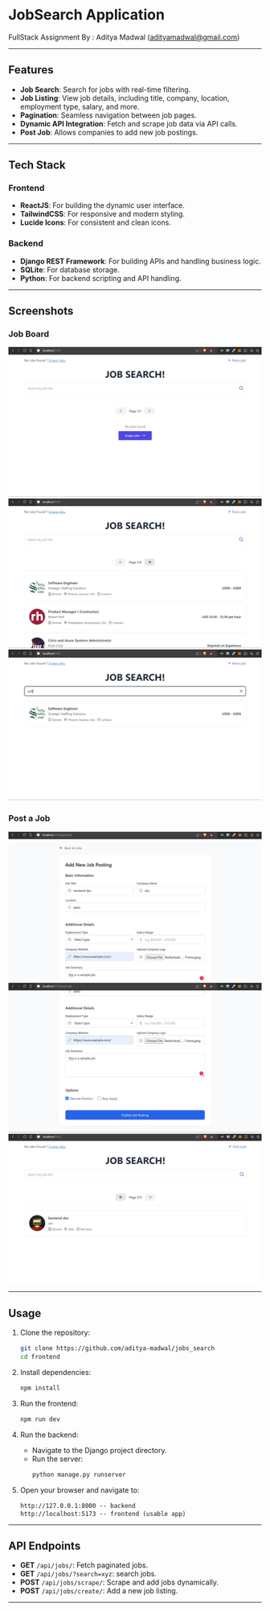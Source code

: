 # JobSearch Application

FullStack Assignment By :
Aditya Madwal
(adityamadwal@gmail.com)

---

## Features

- **Job Search**: Search for jobs with real-time filtering.
- **Job Listing**: View job details, including title, company, location, employment type, salary, and more.
- **Pagination**: Seamless navigation between job pages.
- **Dynamic API Integration**: Fetch and scrape job data via API calls.
- **Post Job**: Allows companies to add new job postings.

---

## Tech Stack

### Frontend

- **ReactJS**: For building the dynamic user interface.
- **TailwindCSS**: For responsive and modern styling.
- **Lucide Icons**: For consistent and clean icons.

### Backend

- **Django REST Framework**: For building APIs and handling business logic.
- **SQLite**: For database storage.
- **Python**: For backend scripting and API handling.

---

## Screenshots

### Job Board

![Job Board](screenshots/ss1.jpg)
![Job Board](screenshots/ss2.jpg)
![Job Board](screenshots/ss5.jpg)

### Post a Job

![Job Board](screenshots/ss3.jpg)
![Job Board](screenshots/ss4.jpg)
![Job Board](screenshots/ss6.jpg)

---

## Usage

1. Clone the repository:

   ```bash
   git clone https://github.com/aditya-madwal/jobs_search
   cd frontend
   ```

2. Install dependencies:

   ```bash
   npm install
   ```

3. Run the frontend:

   ```bash
   npm run dev
   ```

4. Run the backend:

   - Navigate to the Django project directory.
   - Run the server:
     ```bash
     python manage.py runserver
     ```

5. Open your browser and navigate to:
   ```
   http://127.0.0.1:8000 -- backend
   http://localhost:5173 -- frontend (usable app)
   ```

---

## API Endpoints

- **GET** `/api/jobs/`: Fetch paginated jobs.
- **GET** `/api/jobs/?search=xyz`: search jobs.
- **POST** `/api/jobs/scrape/`: Scrape and add jobs dynamically.
- **POST** `/api/jobs/create/`: Add a new job listing.

---
